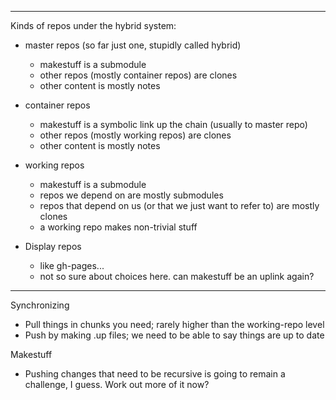 ----------------------------------------------------------------------

Kinds of repos under the hybrid system:

* master repos (so far just one, stupidly called hybrid)
	* makestuff is a submodule 
	* other repos (mostly container repos) are clones
	* other content is mostly notes

* container repos
	* makestuff is a symbolic link up the chain (usually to master repo)
	* other repos (mostly working repos) are clones
	* other content is mostly notes

* working repos
	* makestuff is a submodule 
	* repos we depend on are mostly submodules
	* repos that depend on us (or that we just want to refer to) are mostly clones
	* a working repo makes non-trivial stuff

* Display repos
	* like gh-pages...
	* not so sure about choices here. can makestuff be an uplink again?

----------------------------------------------------------------------

Synchronizing
* Pull things in chunks you need; rarely higher than the working-repo level
* Push by making .up files; we need to be able to say things are up to date

Makestuff
* Pushing changes that need to be recursive is going to remain a challenge, I guess. Work out more of it now?
